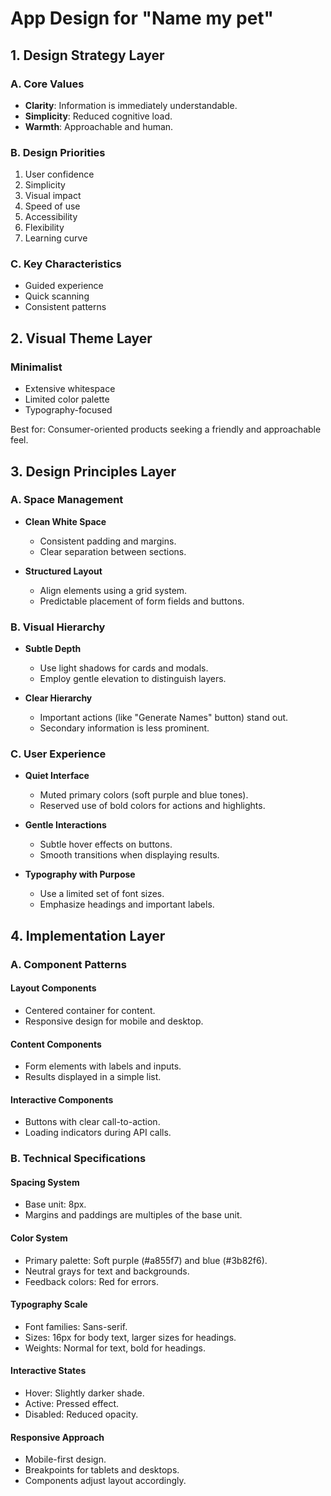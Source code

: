 # App Design for "Name my pet"

## 1. Design Strategy Layer

### A. Core Values

- **Clarity**: Information is immediately understandable.
- **Simplicity**: Reduced cognitive load.
- **Warmth**: Approachable and human.

### B. Design Priorities

1. User confidence
2. Simplicity
3. Visual impact
4. Speed of use
5. Accessibility
6. Flexibility
7. Learning curve

### C. Key Characteristics

- Guided experience
- Quick scanning
- Consistent patterns

## 2. Visual Theme Layer

### Minimalist

- Extensive whitespace
- Limited color palette
- Typography-focused

Best for: Consumer-oriented products seeking a friendly and approachable feel.

## 3. Design Principles Layer

### A. Space Management

- **Clean White Space**

  - Consistent padding and margins.
  - Clear separation between sections.

- **Structured Layout**

  - Align elements using a grid system.
  - Predictable placement of form fields and buttons.

### B. Visual Hierarchy

- **Subtle Depth**

  - Use light shadows for cards and modals.
  - Employ gentle elevation to distinguish layers.

- **Clear Hierarchy**

  - Important actions (like "Generate Names" button) stand out.
  - Secondary information is less prominent.

### C. User Experience

- **Quiet Interface**

  - Muted primary colors (soft purple and blue tones).
  - Reserved use of bold colors for actions and highlights.

- **Gentle Interactions**

  - Subtle hover effects on buttons.
  - Smooth transitions when displaying results.

- **Typography with Purpose**

  - Use a limited set of font sizes.
  - Emphasize headings and important labels.

## 4. Implementation Layer

### A. Component Patterns

#### Layout Components

- Centered container for content.
- Responsive design for mobile and desktop.

#### Content Components

- Form elements with labels and inputs.
- Results displayed in a simple list.

#### Interactive Components

- Buttons with clear call-to-action.
- Loading indicators during API calls.

### B. Technical Specifications

#### Spacing System

- Base unit: 8px.
- Margins and paddings are multiples of the base unit.

#### Color System

- Primary palette: Soft purple (#a855f7) and blue (#3b82f6).
- Neutral grays for text and backgrounds.
- Feedback colors: Red for errors.

#### Typography Scale

- Font families: Sans-serif.
- Sizes: 16px for body text, larger sizes for headings.
- Weights: Normal for text, bold for headings.

#### Interactive States

- Hover: Slightly darker shade.
- Active: Pressed effect.
- Disabled: Reduced opacity.

#### Responsive Approach

- Mobile-first design.
- Breakpoints for tablets and desktops.
- Components adjust layout accordingly.